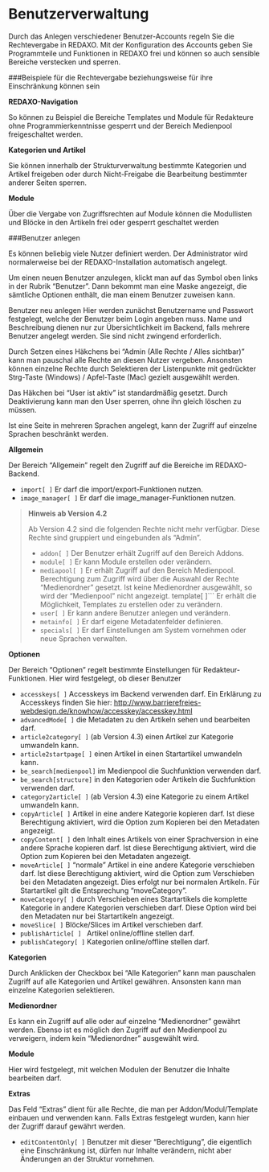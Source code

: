 # Benutzerverwaltung

Durch das Anlegen verschiedener Benutzer-Accounts regeln Sie die Rechtevergabe in REDAXO. Mit der Konfiguration des Accounts geben Sie Programmteile und Funktionen in REDAXO frei und können so auch sensible Bereiche verstecken und sperren.

###Beispiele für die Rechtevergabe beziehungsweise für ihre Einschränkung können sein

**REDAXO-Navigation**

So können zu Beispiel die Bereiche Templates und Module für Redakteure ohne Programmierkenntnisse gesperrt und der Bereich Medienpool freigeschaltet werden.

**Kategorien und Artikel**

Sie können innerhalb der Strukturverwaltung bestimmte Kategorien und Artikel freigeben oder durch Nicht-Freigabe die Bearbeitung bestimmter anderer Seiten sperren.

**Module**

Über die Vergabe von Zugriffsrechten auf Module können die Modullisten und Blöcke in den Artikeln frei oder gesperrt geschaltet werden

###Benutzer anlegen

Es können beliebig viele Nutzer definiert werden. Der Administrator wird normalerweise bei der REDAXO-Installation automatisch angelegt.

Um einen neuen Benutzer anzulegen, klickt man auf das Symbol oben links in der Rubrik “Benutzer”. Dann bekommt man eine Maske angezeigt, die sämtliche Optionen enthält, die man einem Benutzer zuweisen kann.

Benutzer neu anlegen
Hier werden zunächst Benutzername und Passwort festgelegt, welche der Benutzer beim Login angeben muss. Name und Beschreibung dienen nur zur Übersichtlichkeit im Backend, falls mehrere Benutzer angelegt werden. Sie sind nicht zwingend erforderlich.

Durch Setzen eines Häkchens bei “Admin (Alle Rechte / Alles sichtbar)” kann man pauschal alle Rechte an diesen Nutzer vergeben. Ansonsten können einzelne Rechte durch Selektieren der Listenpunkte mit gedrückter Strg-Taste (Windows) / Apfel-Taste (Mac) gezielt ausgewählt werden.

Das Häkchen bei “User ist aktiv” ist standardmäßig gesetzt. Durch Deaktivierung kann man den User sperren, ohne ihn gleich löschen zu müssen.

Ist eine Seite in mehreren Sprachen angelegt, kann der Zugriff auf einzelne Sprachen beschränkt werden.

**Allgemein**

Der Bereich “Allgemein” regelt den Zugriff auf die Bereiche im REDAXO-Backend.

- ```import[ ]``` Er darf die import/export-Funktionen nutzen.
- ```image_manager[ ]``` Er darf die image_manager-Funktionen nutzen.

> **Hinweis ab Version 4.2**
> 
> Ab Version 4.2 sind die folgenden Rechte nicht mehr verfügbar.
> Diese Rechte sind gruppiert und eingebunden als “Admin”.
> 
> - ```addon[ ]``` Der Benutzer erhält Zugriff auf den Bereich Addons.
> - ```module[ ]``` Er kann Module erstellen oder verändern.
> - ```mediapool[ ]``` Er erhält Zugriff auf den Bereich Medienpool. Berechtigung zum Zugriff wird über die Auswahl der Rechte “Medienordner” gesetzt. Ist keine Medienordner ausgewählt, so wird der “Medienpool” nicht angezeigt.
> template[ ]``` Er erhält die Möglichkeit, Templates zu erstellen oder zu verändern.
> - ```user[ ]``` Er kann andere Benutzer anlegen und verändern.
> - ```metainfo[ ]``` Er darf eigene Metadatenfelder definieren.
> - ```specials[ ]``` Er darf Einstellungen am System vornehmen oder neue Sprachen verwalten.

**Optionen**

Der Bereich “Optionen” regelt bestimmte Einstellungen für Redakteur-Funktionen. Hier wird festgelegt, ob dieser Benutzer

- ```accesskeys[ ]``` Accesskeys im Backend verwenden darf. Ein Erklärung zu Accesskeys finden Sie hier: http://www.barrierefreies-webdesign.de/knowhow/accesskey/accesskey.html
- ```advancedMode[ ]``` die Metadaten zu den Artikeln sehen und bearbeiten darf.
- ```article2category[ ]``` (ab Version 4.3) einen Artikel zur Kategorie umwandeln kann.
- ```article2startpage[ ]``` einen Artikel in einen Startartikel umwandeln kann.
- ```be_search[medienpool]``` im Medienpool die Suchfunktion verwenden darf.
- ```be_search[structure]``` in den Kategorien oder Artikeln die Suchfunktion verwenden darf.
- ```category2article[ ]``` (ab Version 4.3) eine Kategorie zu einem Artikel umwandeln kann.
- ```copyArticle[ ]``` Artikel in eine andere Kategorie kopieren darf. Ist diese Berechtigung aktiviert, wird die Option zum Kopieren bei den Metadaten angezeigt.
- ```copyContent[ ]``` den Inhalt eines Artikels von einer Sprachversion in eine andere Sprache kopieren darf. Ist diese Berechtigung aktiviert, wird die Option zum Kopieren bei den Metadaten angezeigt.
- ```moveArticle[ ]``` “normale” Artikel in eine andere Kategorie verschieben darf. Ist diese Berechtigung aktiviert, wird die Option zum Verschieben bei den Metadaten angezeigt. Dies erfolgt nur bei normalen Artikeln. Für Startartikel gilt die Entsprechung “moveCategory”.
- ```moveCategory[ ]``` durch Verschieben eines Startartikels die komplette Kategorie in andere Kategorien verschieben darf. Diese Option wird bei den Metadaten nur bei Startartikeln angezeigt.
- ```moveSlice[ ]``` Blöcke/Slices im Artikel verschieben darf.
- ```publishArticle[ ] ``` Artikel online/offline stellen darf.
- ```publishCategory[ ]``` Kategorien online/offline stellen darf.

**Kategorien**

Durch Anklicken der Checkbox bei “Alle Kategorien” kann man pauschalen Zugriff auf alle Kategorien und Artikel gewähren. Ansonsten kann man einzelne Kategorien selektieren.

**Medienordner**

Es kann ein Zugriff auf alle oder auf einzelne “Medienordner” gewährt werden. Ebenso ist es möglich den Zugriff auf den Medienpool zu verweigern, indem kein “Medienordner” ausgewählt wird.

**Module**

Hier wird festgelegt, mit welchen Modulen der Benutzer die Inhalte bearbeiten darf.

**Extras**

Das Feld “Extras” dient für alle Rechte, die man per Addon/Modul/Template einbauen und verwenden kann. Falls Extras festgelegt wurden, kann hier der Zugriff darauf gewährt werden.

- ```editContentOnly[ ]``` Benutzer mit dieser “Berechtigung”, die eigentlich eine Einschränkung ist, dürfen nur Inhalte verändern, nicht aber Änderungen an der Struktur vornehmen.

